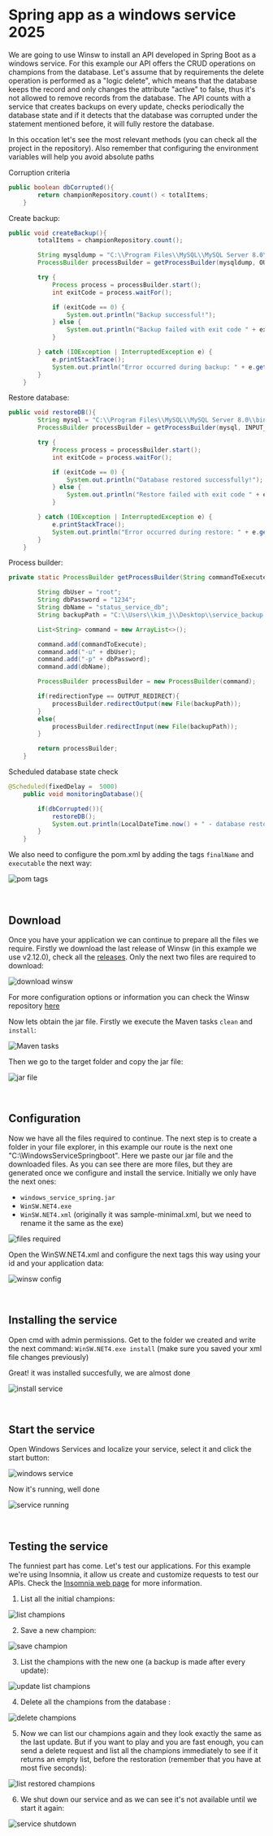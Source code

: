 # Spring app as a windows service 2025

We are going to use Winsw to install an API developed in Spring Boot as a windows service. For this example our API offers the CRUD operations on champions from the database. Let's assume that by requirements the delete operation is performed as a "logic delete", which means that the database keeps the record and only changes the attribute "active" to false, thus it's not allowed to remove records
from the database.
The API counts with a service that creates backups on every update, checks periodically the database state and if it detects that the database was corrupted under the statement 
mentioned before, it will fully restore the database.

In this occation let's see the most relevant methods (you can check all the project in the repository). Also remember that configuring the environment variables will help you
avoid absolute paths

Corruption criteria
```java
public boolean dbCorrupted(){
        return championRepository.count() < totalItems;
    }
```

Create backup:
```java
public void createBackup(){
        totalItems = championRepository.count();

        String mysqldump = "C:\\Program Files\\MySQL\\MySQL Server 8.0\\bin\\mysqldump";
        ProcessBuilder processBuilder = getProcessBuilder(mysqldump, OUTPUT_REDIRECT);

        try {
            Process process = processBuilder.start();
            int exitCode = process.waitFor();

            if (exitCode == 0) {
                System.out.println("Backup successful!");
            } else {
                System.out.println("Backup failed with exit code " + exitCode);
            }

        } catch (IOException | InterruptedException e) {
            e.printStackTrace();
            System.out.println("Error occurred during backup: " + e.getMessage());;
        }
    }
```

Restore database:
```java
public void restoreDB(){
        String mysql = "C:\\Program Files\\MySQL\\MySQL Server 8.0\\bin\\mysql";
        ProcessBuilder processBuilder = getProcessBuilder(mysql, INPUT_REDIRECT);

        try {
            Process process = processBuilder.start();
            int exitCode = process.waitFor();

            if (exitCode == 0) {
                System.out.println("Database restored successfully!");
            } else {
                System.out.println("Restore failed with exit code " + exitCode);
            }

        } catch (IOException | InterruptedException e) {
            e.printStackTrace();
            System.out.println("Error occurred during restore: " + e.getMessage());;
        }
    }
```

Process builder:
```java
private static ProcessBuilder getProcessBuilder(String commandToExecute, int redirectionType) {

        String dbUser = "root";
        String dbPassword = "1234";
        String dbName = "status_service_db";
        String backupPath = "C:\\Users\\kim_j\\Desktop\\service_backup.sql";

        List<String> command = new ArrayList<>();

        command.add(commandToExecute);
        command.add("-u" + dbUser);
        command.add("-p" + dbPassword);
        command.add(dbName);

        ProcessBuilder processBuilder = new ProcessBuilder(command);

        if(redirectionType == OUTPUT_REDIRECT){
            processBuilder.redirectOutput(new File(backupPath));
        }
        else{
            processBuilder.redirectInput(new File(backupPath));
        }

        return processBuilder;
    }
```

Scheduled database state check
```java
@Scheduled(fixedDelay =  5000)
    public void monitoringDatabase(){

        if(dbCorrupted()){
            restoreDB();
            System.out.println(LocalDateTime.now() + " - database restored succesfully!");
        }
    }
```

We also need to configure the pom.xml by adding the tags `finalName` and `executable` the next way:

![pom tags](https://github.com/CristopherLodbrok117/spring-app-status-windows-service/blob/2229d6d41ae0727bee097631f7c0c59bb41fa9cb/screenshots/0%20-%20define%20app%20name.png)

<br>

## Download 
Once you have your application we can continue to prepare all the files we require. Firstly we download the last release of Winsw (in this example we use v2.12.0), check all the 
[releases](https://github.com/winsw/winsw/releases "Winsw releases"). Only the next two files are required to download:

![download winsw](https://github.com/CristopherLodbrok117/spring-app-status-windows-service/blob/cd60ec1a89f0ca2f347bfe56d26e8b511dbc6e7f/screenshots/3%20-%20download%20winsw.png)

For more configuration options or information you can check the Winsw repository [here](https://github.com/winsw/winsw "Winsw repository")

Now lets obtain the jar file. Firstly we execute the Maven tasks `clean` and `install`:

![Maven tasks](https://github.com/CristopherLodbrok117/spring-app-status-windows-service/blob/cd60ec1a89f0ca2f347bfe56d26e8b511dbc6e7f/screenshots/1%20-%20Maven%20tasks.png)

Then we go to the target folder and copy the jar file:

![jar file](https://github.com/CristopherLodbrok117/spring-app-status-windows-service/blob/cd60ec1a89f0ca2f347bfe56d26e8b511dbc6e7f/screenshots/2%20-%20Copy%20jar%20file.png)

<br>

## Configuration

Now we have all the files required to continue. The next step is to create a folder in your file explorer, in this example our route is the next one "C:\WindowsServiceSpringboot".
Here we paste our jar file and the downloaded files. As you can see there are more files, but they are generated once we configure and install the service. Initially we only have the 
next ones:

* `windows_service_spring.jar`
* `WinSW.NET4.exe`
* `WinSW.NET4.xml` (originally it was sample-minimal.xml, but we need to rename it the same as the exe)

![files required](https://github.com/CristopherLodbrok117/spring-app-status-windows-service/blob/cd60ec1a89f0ca2f347bfe56d26e8b511dbc6e7f/screenshots/4%20-%20files.png)

Open the WinSW.NET4.xml and configure the next tags this way using your id and your application data:

![winsw config](https://github.com/CristopherLodbrok117/spring-app-status-windows-service/blob/cd60ec1a89f0ca2f347bfe56d26e8b511dbc6e7f/screenshots/5%20-%20winsw%20xml%20configuration.png)

<br>

## Installing the service

Open cmd with admin permissions. Get to the folder we created and write the next command: `WinSW.NET4.exe install` (make sure you saved your xml file changes previously)

Great! it was installed succesfully, we are almost done

![install service](https://github.com/CristopherLodbrok117/spring-app-status-windows-service/blob/cd60ec1a89f0ca2f347bfe56d26e8b511dbc6e7f/screenshots/6%20-%20Installed%20service.png)

<br>

## Start the service

Open Windows Services and localize your service, select it and click the start button:

![windows service](https://github.com/CristopherLodbrok117/spring-app-status-windows-service/blob/cd60ec1a89f0ca2f347bfe56d26e8b511dbc6e7f/screenshots/7%20-%20Service%20start.png)

Now it's running, well done

![service running](https://github.com/CristopherLodbrok117/spring-app-status-windows-service/blob/cd60ec1a89f0ca2f347bfe56d26e8b511dbc6e7f/screenshots/8%20-%20Service%20running.png)

<br>

## Testing the service

The funniest part has come. Let's test our applications. For this example we're using Insomnia, it allow us create and customize requests to test our APIs. Check the [Insomnia web page](https://insomnia.rest/) for more information.


1. List all the initial champions:

![list champions](https://github.com/CristopherLodbrok117/spring-app-status-windows-service/blob/cd60ec1a89f0ca2f347bfe56d26e8b511dbc6e7f/screenshots/9%20-%20list%20initial%20champions.png)


2. Save a new champion:

![save champion](https://github.com/CristopherLodbrok117/spring-app-status-windows-service/blob/a0efe5d4579815cfa6f4225e3dd9d36dc43b1c88/screenshots/10%20-%20Save%20Champion.png)

3. List the champions with the new one (a backup is made after every update):

![update list champions](https://github.com/CristopherLodbrok117/spring-app-status-windows-service/blob/cd60ec1a89f0ca2f347bfe56d26e8b511dbc6e7f/screenshots/11%20-%20list%20new%20champions.png)

4. Delete all the champions from the database :

![delete champions](https://github.com/CristopherLodbrok117/spring-app-status-windows-service/blob/cd60ec1a89f0ca2f347bfe56d26e8b511dbc6e7f/screenshots/12%20-%20Delete%20all%20champions.png)


5. Now we can list our champions again and they look exactly the same as the last update. But if you want to play and you are fast enough, you can send a delete request and list all the champions immediately to see if it returns an empty list, before the restoration (remember that you have at most five seconds):

![list restored champions](https://github.com/CristopherLodbrok117/spring-app-status-windows-service/blob/c459f3110bfcd87928988088b0fa570e214ce191/screenshots/13%20-%20restored%20champions%20automatically.png)

6. We shut down our service and as we can see it's not available until we start it again:

![service shutdown](https://github.com/CristopherLodbrok117/spring-app-status-windows-service/blob/c459f3110bfcd87928988088b0fa570e214ce191/screenshots/14%20-%20service%20down.png)



